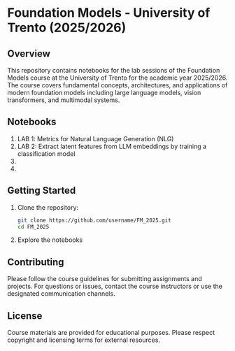 # Foundation Models - University of Trento (2025/2026)

## Overview

This repository contains notebooks for the lab sessions of the Foundation Models course at the University of Trento for the academic year 2025/2026. The course covers fundamental concepts, architectures, and applications of modern foundation models including large language models, vision transformers, and multimodal systems.

## Notebooks
1. LAB 1: Metrics for Natural Language Generation (NLG) 
2. LAB 2: Extract latent features from LLM embeddings by training a classification model
3. 
4. 

## Getting Started

1. Clone the repository:
   ```bash
   git clone https://github.com/username/FM_2025.git
   cd FM_2025
   ```

2. Explore the notebooks

## Contributing

Please follow the course guidelines for submitting assignments and projects. For questions or issues, contact the course instructors or use the designated communication channels.

## License

Course materials are provided for educational purposes. Please respect copyright and licensing terms for external resources.
